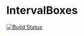 # IntervalBoxes

[![Build Status](https://github.com/dpsanders/IntervalBoxes.jl/actions/workflows/CI.yml/badge.svg?branch=main)](https://github.com/dpsanders/IntervalBoxes.jl/actions/workflows/CI.yml?query=branch%3Amain)

